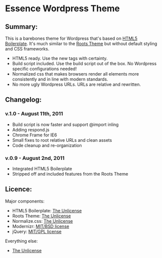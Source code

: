 # Essence Wordpress Theme

## Summary:

This is a barebones theme for Wordpress that's based on [HTML5 Boilerplate](http://www.html5boilerplate.com/). It's much similar to the [Roots Theme](http://www.rootstheme.com/) but without default styling and CSS frameworks.

* HTML5 ready. Use the new tags with certainty.
* Build script included. Use the build script out of the box. No Wordpress specific configurations needed!
* Normalized css that makes browsers render all elements more consistently and in line with modern standards.
* No more ugly Wordpress URLs. URLs are relative and rewritten.

## Changelog:

### v.1.0 - August 11th, 2011

* Build script is now faster and support @import inling
* Adding respond.js
* Chrome Frame for IE6
* Small fixes to root relative URLs and clean assets
* Code cleanup and re-organization

### v.0.9 - August 2nd, 2011

* Integrated HTML5 Boilerplate</li>
* Stripped off and included features from the Roots Theme</li>

## Licence:

Major components:

* HTML5 Boilerplate: [The Unlicense](http://unlicense.org)
* Roots Theme: [The Unlicense](http://unlicense.org)
* Normalize.css: [The Unlicense](http://unlicense.org)
* Modernizr: [MIT/BSD license](http://www.modernizr.com/license/)
* jQuery: [MIT/GPL license](http://jquery.org/license/)

Everything else:

* [The Unlicense](http://unlicense.org)